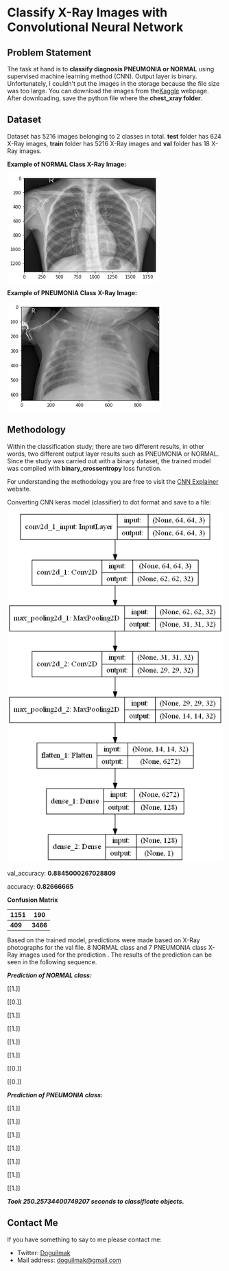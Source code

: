 
# Classify X-Ray Images with Convolutional Neural Network

## Problem Statement

The task at hand is to **classify diagnosis PNEUMONIA or NORMAL** using supervised machine learning method (CNN). Output layer is binary. Unfortunately, I couldn't put the images in the storage because the file size was too large. You can download the images from the[Kaggle](https://www.kaggle.com/paultimothymooney/chest-xray-pneumonia) webpage. After downloading, save the python file where the **chest_xray folder**.

## Dataset

Dataset has 5216 images belonging to 2 classes in total. **test** folder has 624 X-Ray images, **train** folder has 5216 X-Ray images and **val** folder has 18 X-Ray images.

**Example of NORMAL Class X-Ray Image:**

![normal_ex](Plot/normal.png)

**Example of PNEUMONIA Class X-Ray Image:**

![pneumonia_ex](Plot/pneumonia.png)

## Methodology

Within the classification study; there are two different results, in other words, two different output layer results such as PNEUMONIA or NORMAL. Since the study was carried out with a binary dataset, the trained model was compiled with **binary_crossentropy** loss function.

For understanding the methodology you are free to visit the [CNN Explainer](https://poloclub.github.io/cnn-explainer/) website. 

Converting CNN keras model (classifier) to dot format and save to a file:

![cnn_plot_model](Plot/binary_input_and_output_model.png)

val_accuracy:  **0.8845000267028809**

accuracy:  **0.82666665**

**Confusion Matrix**

| 1151 | 190 |
|--|--|
| **409** | **3466** |

Based on the trained model, predictions were made based on X-Ray photographs for the val file. 8  NORMAL class and 7 PNEUMONIA class X-Ray images used for the prediction . The results of the prediction can be seen in the following sequence.

***Prediction of NORMAL class:***
  
[[1.]]

[[0.]]

[[1.]]

[[1.]]

[[1.]]

[[1.]]

[[0.]]

[[0.]]

***Prediction of PNEUMONIA class:***

[[1.]]

[[1.]]

[[1.]]

[[1.]]

[[1.]]

[[1.]]

[[1.]]

***Took 250.25734400749207 seconds to classificate objects.***


## Contact Me

If you have something to say to me please contact me: 

 - Twitter: [Doguilmak](https://twitter.com/Doguilmak)  
 - Mail address: doguilmak@gmail.com
